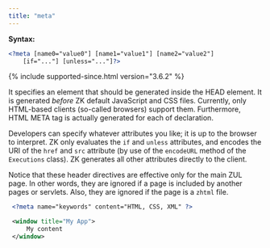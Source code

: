 ```yaml
---
title: "meta"
---
```


**Syntax:**
```xml
<?meta [name0="value0"] [name1="value1"] [name2="value2"]
    [if="..."] [unless="..."]?>
```

{% include supported-since.html version="3.6.2" %}

It specifies an element that should be generated inside the HEAD
element. It is generated *before* ZK default JavaScript and CSS files.
Currently, only HTML-based clients (so-called browsers) support them.
Furthermore, HTML META tag is actually generated for each of declaration.

Developers can specify whatever attributes you like; it is up to the
browser to interpret. ZK only evaluates the `if` and `unless`
attributes, and encodes the URI of the `href` and `src` attribute (by
use of the `encodeURL` method of the `Executions` class). ZK generates
all other attributes directly to the client.

Notice that these header directives are effective only for the main ZUL
page. In other words, they are ignored if a page is included by another
pages or servlets. Also, they are ignored if the page is a `zhtml` file.

```xml
 <?meta name="keywords" content="HTML, CSS, XML" ?>

 <window title="My App">
     My content
 </window>
```


